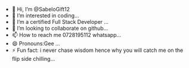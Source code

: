- 👋 Hi, I’m @SabeloGift12
- 👀 I’m interested in coding...
- 🌱 I’m a certified Full Stack Developer ...
- 💞️ I’m looking to collaborate on github...
- 📫 How to reach me 0728195112 whatsapp...
- 😄 Pronouns:Gee ...
- ⚡ Fun fact: i never chase wisdom hence why you will catch me on the flip side chilling...

<!---
SabeloGift12/SabeloGift12 is a ✨ special ✨ repository because its `README.md` (this file) appears on your GitHub profile.
You can click the Preview link to take a look at your changes.
--->
